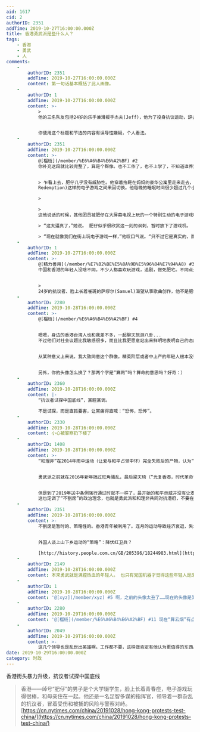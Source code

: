 ```yaml
---
aid: 1617
cid: 2
authorID: 2351
addTime: 2019-10-27T16:00:00.000Z
title: 香港勇武派是些什么人？
tags:
    - 香港
    - 勇武
    - 人
comments:
    -
        authorID: 2351
        addTime: 2019-10-27T16:00:00.000Z
        content: 第一句话基本概括了此人画像。
    -
        authorID: 1
        addTime: 2019-10-27T16:00:00.000Z
        content: >-
            >
            他的三名队友包括24岁的乐手兼滑板手杰夫(Jeff)，他为了投身抗议运动，辞去了装修公寓的全职工作；21岁的英语专业学生凯蒂(Kitty)，她因同样的理由最近离开了学校；再就是34岁的建筑经理泰勒(Tyler)，他为这支队伍提供头盔和碳纤维护盾，队员在与警方对峙时用这些东西保护自己。


            你使用这个标题和节选的内容有误导性嫌疑，个人看法。
    -
        authorID: 2351
        addTime: 2019-10-27T16:00:00.000Z
        content: >-
            @[榴梿](/member/%E6%A6%B4%E6%A2%BF) #2
            你补充这段就比较完整了，算是个群像。也不工作了，也不上学了，不知道谁养活他们？


            > 乍看上去，肥仔几乎没有威胁性。他穿着拖鞋在妈妈的豪华公寓里走来走去，在有线新闻频道和《荒野大镖客》(Red Dead
            Redemption)这样的电子游戏之间来回切换。他每晚的睡眠时间很少超过几个小时。

            > 

            >
            这他说话的时候，其他团员被肥仔在大屏幕电视上玩的一个特别生动的电子游戏吸引住了。当一名西部枪手用套索套住一名男子并将其拖死时，他的妈妈不由地皱起眉头。  

            > “这太逼真了，”她说。 肥仔似乎很欣赏这一刻的讽刺，暂时放下了游戏机。  

            > “现在就像我们在街上玩电子游戏一样，”他叹口气说。“只不过它是真实的，而且一点也不好玩。”
    -
        authorID: 1
        addTime: 2019-10-27T16:00:00.000Z
        content: >-
            @[精力善用](/member/%E7%B2%BE%E5%8A%9B%E5%96%84%E7%94%A8) #3
            中国和香港的年轻人没啥不同，不少人都喜欢玩游戏，追剧，做死肥宅。不同点是，香港的年轻人会认识到暴政，并勇于上街反抗。如果你在国内读过大学，你肯定会明白我说的。


            >
            24岁的抗议者、脸上长着雀斑的萨缪尔(Samuel)渴望从事歌曲创作，他不是肥仔队伍的成员。他解释说，“我们只是不想变得与那些中国人一样，他们已经习惯了没有自由的生活。”
    -
        authorID: 2280
        addTime: 2019-10-28T16:00:00.000Z
        content: >-
            @[榴梿](/member/%E6%A6%B4%E6%A2%BF) #4


            嗯嗯，身边的香港台湾人也和我差不多，一起聊天旅游八卦...
            不过他们对社会议题比我敏感很多，而且比我更愿意站出来鲜明地表明自己的态度，当然行动上就比较滞后了...


            从某种意义上来说，我大致同意这个群像。精英阶层或者中上产的年轻人根本没有那么多时间一直上街，毕竟学业工作压力太大，再加上利益相关（不希望香港乱起来自己的前途受损）或者自己有退路（大不了跑路），所以应该做不成主力；但是对中下阶层来说，香港是他们一辈子的家园，他们没有后路，所以更愿意出面反抗。不知道是不是这样...


            另外，你的头像怎么换了？那两个字是“算网”吗？算命的意思吗？好奇：）
    -
        authorID: 2360
        addTime: 2019-10-28T16:00:00.000Z
        content: |-
            “抗议者试探中国底线”，黨腔黨调。

            不是试探，而是直抓要害，让黨痛得直喊：“恐怖，恐怖”。
    -
        authorID: 2330
        addTime: 2019-10-28T16:00:00.000Z
        content: 小心被警察扔下楼了
    -
        authorID: 1408
        addTime: 2019-10-28T16:00:00.000Z
        content: >-
            “和理非”在2014年雨伞运动（让爱与和平占领中环）完全失败后的产物，认为“和理非”并不能让政府作出让步，应该采取更为激进的方式来进行运动。这就是“勇武派”。


            勇武派之前就在2016年新年搞过旺角骚乱，最后梁天琦（“光复香港，时代革命”口号最初提出者，也是“以武制暴，勇武抗争”理念的实行者）等运动组织发起着都被控告暴动罪等一系列罪名。但是当时香港人对于“勇武派”们发动的运动并不是很认同。


            但是到了2019年送中条例强行通过时就不一样了，最开始的和平示威并没有让港府退让，最终在6.12爆发大规模冲突时港府才被迫暂缓条例修订。
            这也定调了“不割席”的政治理念，也就是勇武派和和理非共同对抗港府，不要在内部互相斗争批评，以免重复2014年雨伞运动的失败
    -
        authorID: 2351
        addTime: 2019-10-28T16:00:00.000Z
        content: >-
            不割席是暂时的、策略性的。香港青年被利用了。连月的运动导致经济衰退，失业率上升，假如泛民派当权了，他们将怎么解决青年就业的问题？来一场上山下乡？


            外国人谈上山下乡运动的“策略”：降伏红卫兵？  

            [http://history.people.com.cn/GB/205396/18244983.html](http://history.people.com.cn/GB/205396/18244983.html)
    -
        authorID: 2149
        addTime: 2019-10-28T16:00:00.000Z
        content: 本来勇武就是满腔热血的年轻人。 也只有党国机器才觉得这些年轻人是废青。
    -
        authorID: 1
        addTime: 2019-10-28T16:00:00.000Z
        content: '@[xyz](/member/xyz) #5 啊，之前的头像太丑了……现在的头像是某张专辑封面'
    -
        authorID: 2280
        addTime: 2019-10-29T16:00:00.000Z
        content: '@[榴梿](/member/%E6%A6%B4%E6%A2%BF) #11 现在“算云烟”有点空灵飘渺之感，之前的头像看着胃口大开：）'
    -
        authorID: 2049
        addTime: 2019-10-29T16:00:00.000Z
        content: >-
            这几个领导也是乱世出英雄啊。工作都不要，这样做肯定有他认为更值得的东西。但是那些被指挥的人，就成了炮灰。这几个领导估计也是香港呆久了，格局有限，创业选错了方向。唉！
date: 2019-10-29T16:00:00.000Z
category: 时政
---
```


香港街头暴力升级，抗议者试探中国底线

> 香港——绰号“肥仔”的男子是个大学辍学生，脸上长着青春痘，电子游戏玩得很棒，和母亲住在一起。他还是一名足智多谋的指挥官，领导着一群杂乱的抗议者，冒着受伤和被捕的风险与警察对峙。 [https://cn.nytimes.com/china/20191028/hong-kong-protests-test-china/](https://cn.nytimes.com/china/20191028/hong-kong-protests-test-china/)
